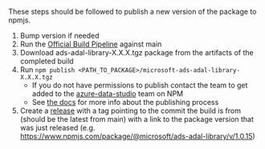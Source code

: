 These steps should be followed to publish a new version of the package to npmjs.

1. Bump version if needed
2. Run the [Official Build Pipeline](https://mssqltools.visualstudio.com/CrossPlatBuildScripts/_build?definitionId=522) against main
3. Download ads-adal-library-X.X.X.tgz package from the artifacts of the completed build
4. Run `npm publish <PATH_TO_PACKAGE>/microsoft-ads-adal-library-X.X.X.tgz`
   * If you do not have permissions to publish contact the team to get added to the [azure-data-studio](https://www.npmjs.com/settings/microsoft/teams/team/azure-data-studio/users) team on NPM
   * See [the docs](https://docs.opensource.microsoft.com/releasing/publish-binaries/npm/#publish-microsoft-scoped-packages) for more info about the publishing process
5. Create a [release](https://github.com/microsoft/vscode-mssql/releases) with a tag pointing to the commit the build is from (should be the latest from main) with a link to the package version that was just released (e.g. https://www.npmjs.com/package/@microsoft/ads-adal-library/v/1.0.15)